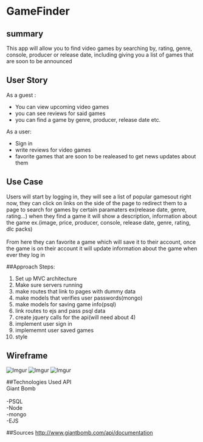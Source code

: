 # GameFinder

## summary
This app will allow you to find video games by searching by, rating, genre, console, producer or release date, including giving you a list of games that are soon to be announced

## User Story
As a guest :

* You can view upcoming video games
* you can see reviews for said games
* you can find a game by genre, producer, release date etc.

As a user:

* Sign in
* write reviews for video games
* favorite games that are soon to be realeased to get news updates about them

## Use Case
Users will start by logging in, they will see a list of popular gamesout right now, they can click on links on the side of the page to redirect them to a page to search for games by certain paramaters ex(release date, genre, rating...) when they find a game it will show a description, information about the game ex.(image, price, producer, console, release date, genre, rating, dlc packs)
<br><br>
From here they can favorite a game which will save it to their account, once the game is on their account it will update information about the game when ever they log in

##Approach
Steps:

1. Set up MVC architecture
2. Make sure servers running
3. make routes that link to pages with dummy data
4. make models that verifies user passwords(mongo)
5. make models for saving game info(psql)
6. link routes to ejs and pass psql data
7. create jquery calls for the api(will need about 4)
8. implement user sign in
9. implememnt user saved games
10. style

## Wireframe
![Imgur](http://i.imgur.com/2gGYwxO.png)
![Imgur](http://i.imgur.com/xnFyGiq.png)
![Imgur](http://i.imgur.com/LZvDiNX.png)

##Technologies Used
API <br>
Giant Bomb
<br>
<br>
-PSQL<br>
-Node<br>
-mongo<br>
-EJS<br>

##Sources
http://www.giantbomb.com/api/documentation




